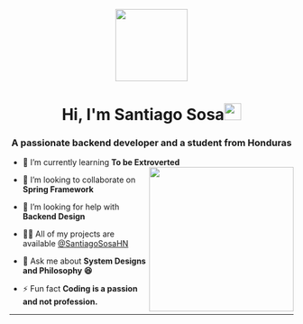 <p align="center">
  <img style="width:8rem; height:auto" src="https://media.tenor.com/8uDqodeyCOcAAAAM/honduras-flag-gif.gif"/>
</p>

<h1 align="center">Hi, I'm Santiago Sosa<img width="30px" src="https://raw.githubusercontent.com/iampavangandhi/iampavangandhi/master/gifs/Hi.gif"></h1>
<h3 font-size="20" align="center">A passionate backend developer and a student from Honduras </h3>


- 🌱 I’m currently learning **To be Extroverted** <img align="right" style="width:16rem; height:auto" src="https://64.media.tumblr.com/2d0af9c90d1b1107313cc20bda01548a/tumblr_outwxnanpp1u79o2lo1_1280.gifv"/>

- 👯 I’m looking to collaborate on **Spring Framework**

- 🤝 I’m looking for help with **Backend Design**

- 👨‍💻 All of my projects are available [@SantiagoSosaHN](github.com/SantiagoSosaHN)

- 💬 Ask me about **System Designs and Philosophy 😆**

- ⚡ Fun fact **Coding is a passion and not profession.**


---


